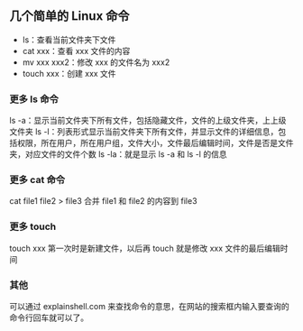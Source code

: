 ## 几个简单的 Linux 命令
- ls：查看当前文件夹下文件
- cat xxx：查看 xxx 文件的内容
- mv xxx xxx2：修改 xxx 的文件名为 xxx2
- touch xxx：创建 xxx 文件

### 更多 ls 命令
ls -a：显示当前文件夹下所有文件，包括隐藏文件，文件的上级文件夹，上上级文件夹
ls -l：列表形式显示当前文件夹下所有文件，并显示文件的详细信息，包括权限，所在用户，所在用户组，文件大小，文件最后编辑时间，文件是否是文件夹，对应文件的文件个数
ls -la：就是显示 ls -a 和 ls -l 的信息

### 更多 cat 命令
cat file1 file2 > file3 合并 file1 和 file2 的内容到 file3

### 更多 touch
touch xxx 第一次时是新建文件，以后再 touch 就是修改 xxx 文件的最后编辑时间

### 其他
可以通过 explainshell.com 来查找命令的意思，在网站的搜索框内输入要查询的命令行回车就可以了。
